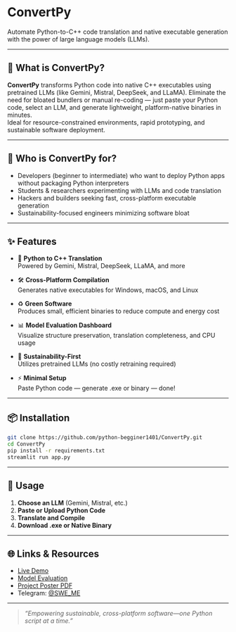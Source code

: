 # ConvertPy

Automate Python-to-C++ code translation and native executable generation with the power of large language models (LLMs).

---

## 🚀 What is ConvertPy?

**ConvertPy** transforms Python code into native C++ executables using pretrained LLMs (like Gemini, Mistral, DeepSeek, and LLaMA). Eliminate the need for bloated bundlers or manual re-coding — just paste your Python code, select an LLM, and generate lightweight, platform-native binaries in minutes.  
Ideal for resource-constrained environments, rapid prototyping, and sustainable software deployment.

---

## 🎯 Who is ConvertPy for?

- Developers (beginner to intermediate) who want to deploy Python apps without packaging Python interpreters
- Students & researchers experimenting with LLMs and code translation
- Hackers and builders seeking fast, cross-platform executable generation
- Sustainability-focused engineers minimizing software bloat

---

## ✨ Features

- 🔄 **Python to C++ Translation**  
  Powered by Gemini, Mistral, DeepSeek, LLaMA, and more

- 🛠️ **Cross-Platform Compilation**  
  Generates native executables for Windows, macOS, and Linux

- ♻️ **Green Software**  
  Produces small, efficient binaries to reduce compute and energy cost

- 📊 **Model Evaluation Dashboard**  
  Visualize structure preservation, translation completeness, and CPU usage

- 🧠 **Sustainability-First**  
  Utilizes pretrained LLMs (no costly retraining required)

- ⚡ **Minimal Setup**  
  Paste Python code — generate .exe or binary — done!

---

## 📦 Installation

```bash
git clone https://github.com/python-begginer1401/ConvertPy.git  
cd ConvertPy  
pip install -r requirements.txt  
streamlit run app.py  
```

---

## 🚀 Usage

1. **Choose an LLM** (Gemini, Mistral, etc.)
2. **Paste or Upload Python Code**
3. **Translate and Compile**
4. **Download .exe or Native Binary**

---

## 🌐 Links & Resources

- [Live Demo](#) <!-- Add your live demo URL here -->
- [Model Evaluation](#) <!-- Add dashboard URL if available -->
- [Project Poster PDF](#) <!-- Add PDF link -->
- Telegram: [@SWE_ME](https://t.me/SWE_ME)

---

> _“Empowering sustainable, cross-platform software—one Python script at a time.”_
